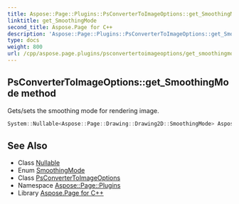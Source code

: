 ```yaml
---
title: Aspose::Page::Plugins::PsConverterToImageOptions::get_SmoothingMode method
linktitle: get_SmoothingMode
second_title: Aspose.Page for C++
description: 'Aspose::Page::Plugins::PsConverterToImageOptions::get_SmoothingMode method. Gets/sets the smoothing mode for rendering image in C++.'
type: docs
weight: 800
url: /cpp/aspose.page.plugins/psconvertertoimageoptions/get_smoothingmode/
---
```

## PsConverterToImageOptions::get_SmoothingMode method


Gets/sets the smoothing mode for rendering image.

```cpp
System::Nullable<Aspose::Page::Drawing::Drawing2D::SmoothingMode> Aspose::Page::Plugins::PsConverterToImageOptions::get_SmoothingMode() const
```

## See Also

* Class [Nullable](../../../system/nullable/)
* Enum [SmoothingMode](../../../aspose.page.drawing.drawing2d/smoothingmode/)
* Class [PsConverterToImageOptions](../)
* Namespace [Aspose::Page::Plugins](../../)
* Library [Aspose.Page for C++](../../../)
